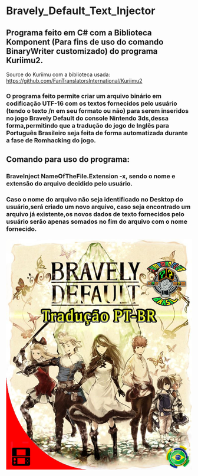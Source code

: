# Bravely_Default_Text_Injector
## Programa feito em C# com a Biblioteca Komponent (Para fins de uso do comando BinaryWriter customizado) do programa Kuriimu2.
Source do Kuriimu com a biblioteca usada: https://github.com/FanTranslatorsInternational/Kuriimu2
### O programa feito permite criar um arquivo binário em codificação UTF-16 com os textos fornecidos pelo usuário (tendo o texto /n em seu formato ou não) para serem inseridos no jogo Bravely Default do console Nintendo 3ds,dessa forma,permitindo que a tradução do jogo de Inglês para Português Brasileiro seja feita de forma automatizada durante a fase de Romhacking do jogo. 
## Comando para uso do programa: 
  ### BraveInject NameOfTheFile.Extension -x, sendo o nome e extensão do arquivo decidido pelo usuário.
  ### Caso o nome do arquivo não seja identificado no Desktop do usuário,será criado um novo arquivo, caso seja encontrado um arquivo já existente,os novos dados de texto fornecidos pelo usuário serão apenas somados no fim do arquivo com o nome fornecido.
  
![Alt text](/Imagens/BD_Logo.jpg?raw=true "Bravely Default Logo")
